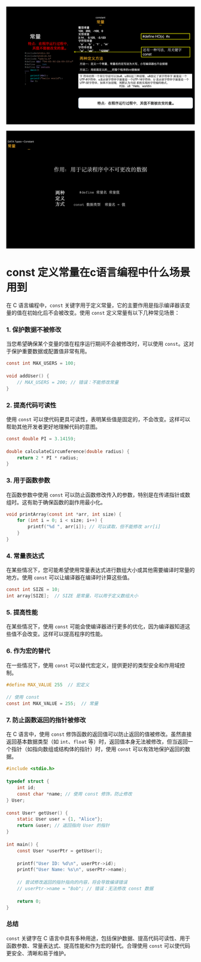 ![1735998819567](image/readme/1735998819567.png)


![1735999297527](image/readme/1735999297527.png)


# const 定义常量在c语言编程中什么场景用到

在 C 语言编程中，`const` 关键字用于定义常量，它的主要作用是指示编译器该变量的值在初始化后不会被改变。使用 `const` 定义常量有以下几种常见场景：

### 1. 保护数据不被修改

当您希望确保某个变量的值在程序运行期间不会被修改时，可以使用 `const`。这对于保护重要数据或配置值非常有用。

```c
const int MAX_USERS = 100;

void addUser() {
    // MAX_USERS = 200; // 错误：不能修改常量
}

```

### 2. 提高代码可读性

使用 `const` 可以使代码更具可读性，表明某些值是固定的，不会改变。这样可以帮助其他开发者更好地理解代码的意图。

```c
const double PI = 3.14159;

double calculateCircumference(double radius) {
    return 2 * PI * radius;
}

```

### 3. 用于函数参数

在函数参数中使用 `const` 可以防止函数修改传入的参数，特别是在传递指针或数组时。这有助于确保函数的副作用最小化。

```c
void printArray(const int *arr, int size) {
    for (int i = 0; i < size; i++) {
        printf("%d ", arr[i]); // 可以读取，但不能修改 arr[i]
    }
}

```

### 4. 常量表达式

在某些情况下，您可能希望使用常量表达式进行数组大小或其他需要编译时常量的地方。使用 `const` 可以让编译器在编译时计算这些值。

```c
const int SIZE = 10;
int array[SIZE];  // SIZE 是常量，可以用于定义数组大小

```

### 5. 提高性能

在某些情况下，使用 `const` 可能会使编译器进行更多的优化，因为编译器知道这些值不会改变。这样可以提高程序的性能。

### 6. 作为宏的替代

在一些情况下，使用 `const` 可以替代宏定义，提供更好的类型安全和作用域控制。

```c
#define MAX_VALUE 255  // 宏定义

// 使用 const
const int MAX_VALUE = 255;  // 常量

```

### 7. 防止函数返回的指针被修改

在 C 语言中，使用 `const` 修饰函数的返回值可以防止返回的值被修改。虽然直接返回基本数据类型（如 `int`、`float` 等）时，返回值本身无法被修改，但当返回一个指针（如指向数组或结构体的指针）时，使用 `const` 可以有效地保护返回的数据。

```c
#include <stdio.h>

typedef struct {
    int id;
    const char *name; // 使用 const 修饰，防止修改
} User;

const User* getUser() {
    static User user = {1, "Alice"};
    return &user; // 返回指向 User 的指针
}

int main() {
    const User *userPtr = getUser();
  
    printf("User ID: %d\n", userPtr->id);
    printf("User Name: %s\n", userPtr->name);
  
    // 尝试修改返回的指针指向的内容，将会导致编译错误
    // userPtr->name = "Bob"; // 错误：无法修改 const 数据

    return 0;
}

```

### 总结

`const` 关键字在 C 语言中具有多种用途，包括保护数据、提高代码可读性、用于函数参数、常量表达式、提高性能和作为宏的替代。合理使用 `const` 可以使代码更安全、清晰和易于维护。
